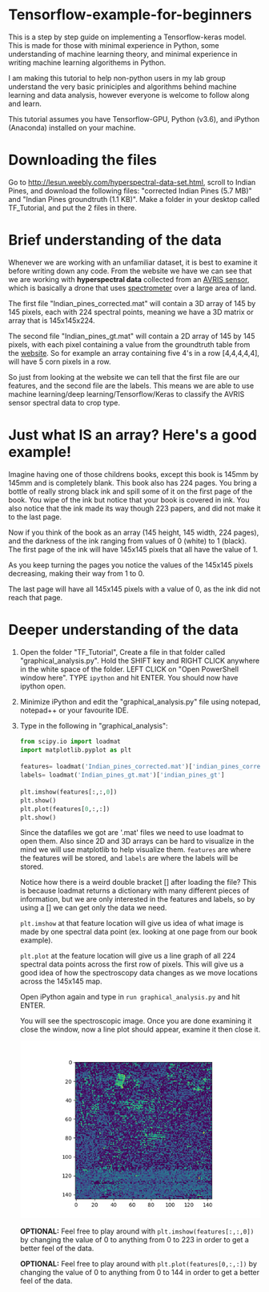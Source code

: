# Tensorflow-example-for-beginners
This is a step by step guide on implementing a Tensorflow-keras model. This is made for those with minimal experience in Python, some understanding of machine learning theory, and minimal experience in writing machine learning algorithems in Python.

I am making this tutorial to help non-python users in my lab group understand the very basic priniciples and algorithms behind machine learning and data analysis, however everyone is welcome to follow along and learn. 

This tutorial assumes you have Tensorflow-GPU, Python (v3.6), and iPython (Anaconda) installed on your machine.



# Downloading the files
Go to http://lesun.weebly.com/hyperspectral-data-set.html, scroll to Indian Pines, and download the following files: "corrected Indian Pines (5.7 MB)" and "Indian Pines groundtruth (1.1 KB)". Make a folder in your desktop called TF_Tutorial, and put the 2 files in there.



# Brief understanding of the data
Whenever we are working with an unfamiliar dataset, it is best to examine it before writing down any code. From the website we have we can see that we are working with <b>hyperspectral data</b> collected from an [AVRIS sensor](https://aviris.jpl.nasa.gov/), which is basically a drone that uses [spectrometer](https://en.wikipedia.org/wiki/Spectroscopy) over a large area of land.

The first file "Indian_pines_corrected.mat" will contain a 3D array of 145 by 145 pixels, each with 224 spectral points, meaning we have a 3D matrix or array that is 145x145x224.

The second file "Indian_pines_gt.mat" will contain a 2D array of 145 by 145 pixels, with each pixel containing a value from the groundtruth table from the [website](http://lesun.weebly.com/hyperspectral-data-set.html). So for example an array containing five 4's in a row [4,4,4,4,4], will have 5 corn pixels in a row.

So just from looking at the website we can tell that the first file are our features, and the second file are the labels. This means we are able to use machine learning/deep learning/Tensorflow/Keras to classify the AVRIS sensor spectral data to crop type.


# Just what IS an array? Here's a good example!
Imagine having one of those childrens books, except this book is 145mm by 145mm and is completely blank. This book also has 224 pages. You bring a bottle of really strong black ink and spill some of it on the first page of the book. You wipe of the ink but notice that your book is covered in ink. You also notice that the ink made its way though 223 papers, and did not make it to the last page. 

Now if you think of the book as an array (145 height, 145 width, 224 pages), and the darkness of the ink ranging from values of 0 (white) to 1 (black). The first page of the ink will have 145x145 pixels that all have the value of 1.

As you keep turning the pages you notice the values of the 145x145 pixels decreasing, making their way from 1 to 0.

The last page will have all 145x145 pixels with a value of 0, as the ink did not reach that page.



# Deeper understanding of the data
1. Open the folder "TF_Tutorial", Create a file in that folder called "graphical_analysis.py". Hold the SHIFT key and RIGHT CLICK anywhere in the white space of the folder. LEFT CLICK on "Open PowerShell window here". TYPE ```ipython``` and hit ENTER. You should now have ipython open.

2. Minimize iPython and edit the "graphical_analysis.py" file using notepad, notepad++ or your favourite IDE.

3. Type in the following in "graphical_analysis":
    ```python
    from scipy.io import loadmat
    import matplotlib.pyplot as plt

    features= loadmat('Indian_pines_corrected.mat')['indian_pines_corrected']
    labels= loadmat('Indian_pines_gt.mat')['indian_pines_gt']

    plt.imshow(features[:,:,0])
    plt.show()
    plt.plot(features[0,:,:])
    plt.show()
    
    ``` 
    Since the datafiles we got are '.mat' files we need to use loadmat to open them. Also since 2D and 3D arrays can be hard to visualize in the mind we will use matplotlib to help visualize them. ```features``` are where the features will be stored, and ```labels``` are where the labels will be stored. 
    
    Notice how there is a weird double bracket [] after loading the file? This is because loadmat returns a dictionary with many different pieces of information, but we are only interested in the features and labels, so by using a [] we can get only the data we need.
    
    ```plt.imshow``` at that feature location will give us idea of what image is made by one spectral data point (ex. looking at one page from our book example). 
    
    ```plt.plot``` at the feature location will give us a line graph of all 224 spectral data points across the first row of pixels. This will give us a good idea of how the spectroscopy data changes as we move locations across the 145x145 map. 
    
    Open iPython again and type in ```run graphical_analysis.py``` and hit ENTER.
    
    You will see the spectroscopic image. Once you are done examining it close the window, now a line plot should appear, examine it then close it.
    
    ![Alt text](/images/imshow.png?raw=true "Title")
    
    <b>OPTIONAL:</b> Feel free to play around with ```plt.imshow(features[:,:,0])``` by changing the value of 0 to anything from 0 to 223 in order to get a better feel of the data.
 
    <b>OPTIONAL:</b> Feel free to play around with ```plt.plot(features[0,:,:])``` by changing the value of 0 to anything from 0 to 144 in order to get a better feel of the data.
